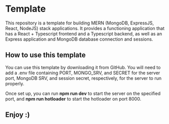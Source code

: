 # Template

This repository is a template for building MERN (MongoDB, ExpressJS, React, NodeJS) stack applications.
It provides a functioning application that has a React + Typescript frontend and a Typescript backend, as well as
an Express application and MongoDB database connection and sessions.

## How to use this template

You can use this template by downloading it from GitHub. You will need to add a .env file containing
PORT, MONGO_SRV, and SECRET for the server port, MongoDB SRV, and session secret, respectively, for the server
to run properly.

Once set up, you can run **npm run dev** to start the server on the specified port, and **npm run hotloader** to
start the hotloader on port 8000.

## Enjoy :)
